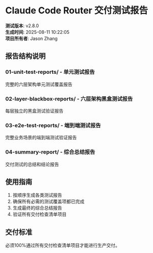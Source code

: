 # Claude Code Router 交付测试报告

**测试版本**: v2.8.0  
**生成时间**: 2025-08-11 10:22:05  
**项目所有者**: Jason Zhang

## 报告结构说明

### 01-unit-test-reports/ - 单元测试报告
完整的六层架构单元测试覆盖报告

### 02-layer-blackbox-reports/ - 六层架构黑盒测试报告  
每层独立的黑盒测试验证报告

### 03-e2e-test-reports/ - 端到端测试报告
完整业务场景的端到端测试验证报告

### 04-summary-report/ - 综合总结报告
交付测试的总结和结论报告

## 使用指南
1. 按顺序生成各类测试报告
2. 确保所有必需的测试覆盖项都已完成
3. 生成最终的综合总结报告
4. 验证所有交付检查清单项目

## 交付标准
必须100%通过所有交付检查清单项目才能进行生产交付。

